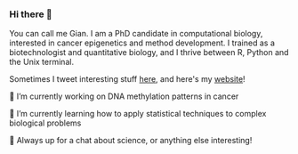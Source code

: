 ### Hi there 👋

You can call me Gian. I am a PhD candidate in computational biology, interested in cancer epigenetics and method development.
I trained as a biotechnologist and quantitative biology, and I thrive between R, Python and the Unix terminal.

Sometimes I tweet interesting stuff [here](https://twitter.com/GMFranceschini), and here's my [website](https://gmfranceschini.github.io/)! 

🔭 I’m currently working on DNA methylation patterns in cancer 

🌱 I’m currently learning how to apply statistical techniques to complex biological problems

💬 Always up for a chat about science, or anything else interesting!

<!--
**GMFranceschini/GMFranceschini** is a ✨ _special_ ✨ repository because its `README.md` (this file) appears on your GitHub profile.

Here are some ideas to get you started:

- 🔭 I’m currently working on ...
- 🌱 I’m currently learning ...
- 👯 I’m looking to collaborate on ...
- 🤔 I’m looking for help with ...
- 💬 Ask me about ...
- 📫 How to reach me: ...
- 😄 Pronouns: ...
- ⚡ Fun fact: ...
-->
